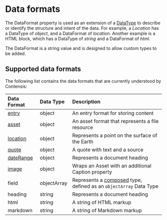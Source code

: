 # Data formats

The DataFormat property is used as an extension of a [DataType](./data-types) to describe or identify the structure and intent of the data. For example, a *Location* has a DataType of *object*, and a DataFormat of *location*. Another example is a HTML block, which has a DataType of *string* and a DataFormat of *html*.  

The DataFormat is a string value and is designed to allow custom types to be added.

## Supported data formats

The following list contains the data formats that are currently understood by Contensis:

| Data Format | Data Type | Description |
| :---------- | :-------- | :---------- |
| [entry](/model/entry.md) | object | An entry format for storing content |
| [asset](/model/asset.md) | object | An asset format that represents a file resource |
| [location](/model/location.md) | object | Represents a point on the surface of the Earth |
| [quote](/model/quote.md) | object | A quote with text and a source |
| [dateRange](/model/date-range.md) | object | Represents a document heading |
| [image](/model/image.md) | object | Wraps an Asset with an additional Caption property |
| field | objectArray | Represents a [composed](/model/composed.md) type, defined as an `objectArray` Data Type |
| heading | string | Represents a document heading |
| html | string | A string of HTML markup |
| markdown | string | A string of Markdown markup |

